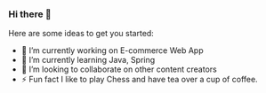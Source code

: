 ### Hi there 👋


Here are some ideas to get you started:

- 🔭 I’m currently working on E-commerce Web App
- 🌱 I’m currently learning Java, Spring
- 👯 I’m looking to collaborate on other content creators
- ⚡ Fun fact I like to play Chess and have tea over a cup of coffee.
